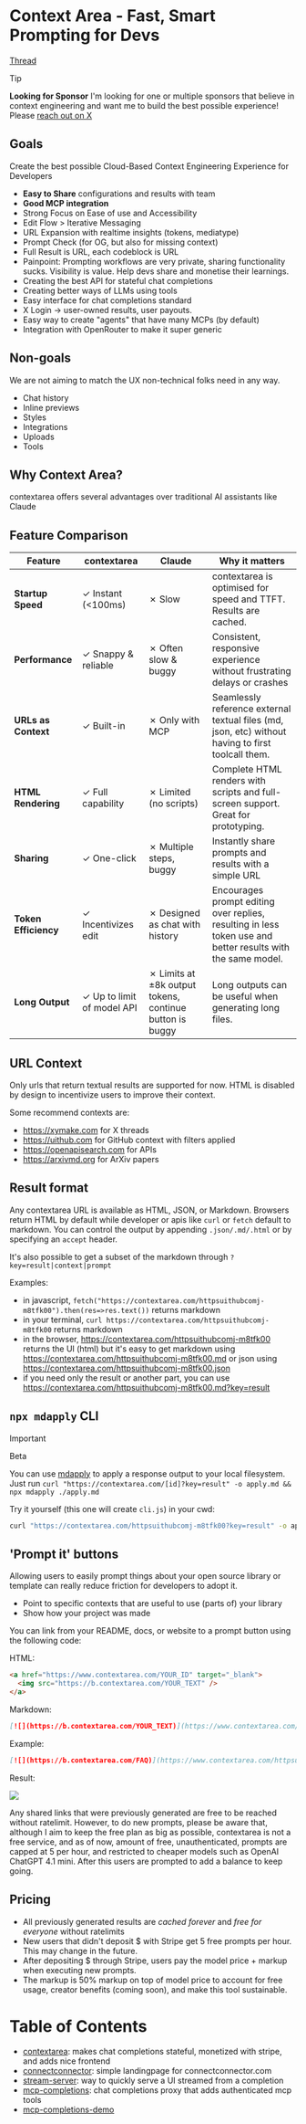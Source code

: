 # Context Area - Fast, Smart Prompting for Devs

[Thread](https://x.com/janwilmake/status/1980588668826902890)

> [!TIP]
>
> **Looking for Sponsor**
> I'm looking for one or multiple sponsors that believe in context engineering and want me to build the best possible experience! Please [reach out on X](https://x.com/janwilmake)

## Goals

Create the best possible Cloud-Based Context Engineering Experience for Developers

- **Easy to Share** configurations and results with team
- **Good MCP integration**
- Strong Focus on Ease of use and Accessibility
- Edit Flow > Iterative Messaging
- URL Expansion with realtime insights (tokens, mediatype)
- Prompt Check (for OG, but also for missing context)
- Full Result is URL, each codeblock is URL
- Painpoint: Prompting workflows are very private, sharing functionality sucks. Visibility is value. Help devs share and monetise their learnings.
- Creating the best API for stateful chat completions
- Creating better ways of LLMs using tools
- Easy interface for chat completions standard
- X Login -> user-owned results, user payouts.
- Easy way to create "agents" that have many MCPs (by default)
- Integration with OpenRouter to make it super generic

## Non-goals

We are not aiming to match the UX non-technical folks need in any way.

- Chat history
- Inline previews
- Styles
- Integrations
- Uploads
- Tools

## Why Context Area?

contextarea offers several advantages over traditional AI assistants like Claude

## Feature Comparison

| Feature              | contextarea                | Claude                                                  | Why it matters                                                                                              |
| -------------------- | -------------------------- | ------------------------------------------------------- | ----------------------------------------------------------------------------------------------------------- |
| **Startup Speed**    | ✓ Instant (<100ms)         | ✗ Slow                                                  | contextarea is optimised for speed and TTFT. Results are cached.                                            |
| **Performance**      | ✓ Snappy & reliable        | ✗ Often slow & buggy                                    | Consistent, responsive experience without frustrating delays or crashes                                     |
| **URLs as Context**  | ✓ Built-in                 | ✗ Only with MCP                                         | Seamlessly reference external textual files (md, json, etc) without having to first toolcall them.          |
| **HTML Rendering**   | ✓ Full capability          | ✗ Limited (no scripts)                                  | Complete HTML renders with scripts and full-screen support. Great for prototyping.                          |
| **Sharing**          | ✓ One-click                | ✗ Multiple steps, buggy                                 | Instantly share prompts and results with a simple URL                                                       |
| **Token Efficiency** | ✓ Incentivizes edit        | ✗ Designed as chat with history                         | Encourages prompt editing over replies, resulting in less token use and better results with the same model. |
| **Long Output**      | ✓ Up to limit of model API | ✗ Limits at ±8k output tokens, continue button is buggy | Long outputs can be useful when generating long files.                                                      |

## URL Context

Only urls that return textual results are supported for now. HTML is disabled by design to incentivize users to improve their context.

Some recommend contexts are:

- https://xymake.com for X threads
- https://uithub.com for GitHub context with filters applied
- https://openapisearch.com for APIs
- https://arxivmd.org for ArXiv papers

## Result format

Any contextarea URL is available as HTML, JSON, or Markdown. Browsers return HTML by default while developer or apis like `curl` or `fetch` default to markdown. You can control the output by appending `.json/.md/.html` or by specifying an `accept` header.

It's also possible to get a subset of the markdown through `?key=result|context|prompt`

Examples:

- in javascript, `fetch("https://contextarea.com/httpsuithubcomj-m8tfk00").then(res=>res.text())` returns markdown
- in your terminal, `curl https://contextarea.com/httpsuithubcomj-m8tfk00` returns markdown
- in the browser, https://contextarea.com/httpsuithubcomj-m8tfk00 returns the UI (html) but it's easy to get markdown using https://contextarea.com/httpsuithubcomj-m8tfk00.md or json using https://contextarea.com/httpsuithubcomj-m8tfk00.json
- if you need only the result or another part, you can use https://contextarea.com/httpsuithubcomj-m8tfk00.md?key=result

## `npx mdapply` CLI

> [!IMPORTANT]
> Beta

You can use [mdapply](https://github.com/janwilmake/mdapply) to apply a response output to your local filesystem. Just run `curl "https://contextarea.com/[id]?key=result" -o apply.md && npx mdapply ./apply.md`

Try it yourself (this one will create `cli.js`) in your cwd:

```sh
curl "https://contextarea.com/httpsuithubcomj-m8tfk00?key=result" -o apply.md && npx mdapply ./apply.md
```

## 'Prompt it' buttons

Allowing users to easily prompt things about your open source library or template can really reduce friction for developers to adopt it.

- Point to specific contexts that are useful to use (parts of) your library
- Show how your project was made

You can link from your README, docs, or website to a prompt button using the following code:

HTML:

```html
<a href="https://www.contextarea.com/YOUR_ID" target="_blank">
  <img src="https://b.contextarea.com/YOUR_TEXT" />
</a>
```

Markdown:

```md
[![](https://b.contextarea.com/YOUR_TEXT)](https://www.contextarea.com/YOUR_ID)
```

Example:

```md
[![](https://b.contextarea.com/FAQ)](https://www.contextarea.com/httpsuithubcomj-u4l8lj0)
```

Result:

[![](https://b.contextarea.com/FAQ)](https://www.contextarea.com/httpsuithubcomj-u4l8lj0)

Any shared links that were previously generated are free to be reached without ratelimit. However, to do new prompts, please be aware that, although I aim to keep the free plan as big as possible, contextarea is not a free service, and as of now, amount of free, unauthenticated, prompts are capped at 5 per hour, and restricted to cheaper models such as OpenAI ChatGPT 4.1 mini. After this users are prompted to add a balance to keep going.

## Pricing

- All previously generated results are _cached forever_ and _free for everyone_ without ratelimits
- New users that didn't deposit $ with Stripe get 5 free prompts per hour. This may change in the future.
- After depositing $ through Stripe, users pay the model price + markup when executing new prompts.
- The markup is 50% markup on top of model price to account for free usage, creator benefits (coming soon), and make this tool sustainable.

# Table of Contents

- [contextarea](contextarea): makes chat completions stateful, monetized with stripe, and adds nice frontend
- [connectconnector](connectconnector): simple landingpage for connectconnector.com
- [stream-server](stream-server): way to quickly serve a UI streamed from a completion
- [mcp-completions](mcp-completions): chat completions proxy that adds authenticated mcp tools
- [mcp-completions-demo](mcp-completions-demo)
